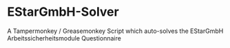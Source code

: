 # EStarGmbH-Solver
A Tampermonkey / Greasemonkey Script which auto-solves the EStarGmbH Arbeitssicherheitsmodule Questionnaire
